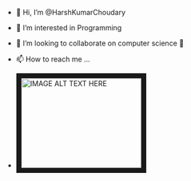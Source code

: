 - 👋 Hi, I’m @HarshKumarChoudary
- 👀 I’m interested in Programming

- 💞️ I’m looking to collaborate on computer science 🔭
- 📫 How to reach me ...
- <a href="https://www.linkedin.com/in/harsh-kumar-choudhary-64228118b/
" target="_blank"><img src="" 
alt="IMAGE ALT TEXT HERE" width="240" height="180" border="10" /></a>














































<!---
HarshKumarChoudary/HarshKumarChoudary is a ✨ special ✨ repository because its `README.md` (this file) appears on your GitHub profile.
You can click the Preview link to take a looat your changes.
--->
